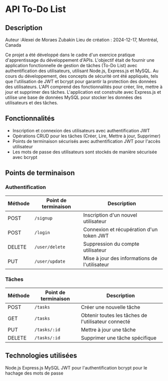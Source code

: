 # API To-Do List

## Description

Auteur :Alexei de Moraes Zubakin
Lieu de création : 2024-12-17, Montréal, Canada

Ce projet a été développé dans le cadre d'un exercice pratique d'apprentissage du développement d'APIs. L'objectif était de fournir une application fonctionnelle de gestion de tâches (To-Do List) avec authentification des utilisateurs, utilisant Node.js, Express.js et MySQL. Au cours du développement, des concepts de sécurité ont été appliqués, tels que l'utilisation de JWT et bcrypt pour garantir la protection des données des utilisateurs. L'API comprend des fonctionnalités pour créer, lire, mettre à jour et supprimer des tâches. L'application est construite avec Express.js et utilise une base de données MySQL pour stocker les données des utilisateurs et des tâches.

## Fonctionnalités
- Inscription et connexion des utilisateurs avec authentification JWT
- Opérations CRUD pour les tâches (Créer, Lire, Mettre à jour, Supprimer)
- Points de terminaison sécurisés avec authentification JWT pour l'accès utilisateur
- Les mots de passe des utilisateurs sont stockés de manière sécurisée avec bcrypt

## Points de terminaison

### Authentification

| Méthode | Point de terminaison   | Description                                    |
|---------|------------------------|------------------------------------------------|
| POST    | `/signup`              | Inscription d'un nouvel utilisateur           |
| POST    | `/login`               | Connexion et récupération d'un token JWT      |
| DELETE  | `/user/delete`         | Suppression du compte utilisateur             |
| PUT     | `/user/update`         | Mise à jour des informations de l'utilisateur |

### Tâches

| Méthode | Point de terminaison    | Description                                        |
|---------|-------------------------|----------------------------------------------------|
| POST    | `/tasks`                | Créer une nouvelle tâche                          |
| GET     | `/tasks`                | Obtenir toutes les tâches de l'utilisateur connecté |
| PUT     | `/tasks/:id`            | Mettre à jour une tâche                           |
| DELETE  | `/tasks/:id`            | Supprimer une tâche spécifique                    |

## Technologies utilisées
Node.js
Express.js
MySQL
JWT pour l'authentification
bcrypt pour le hachage des mots de passe

